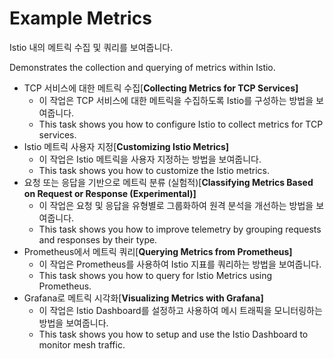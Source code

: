 # Example Metrics

Istio 내의 메트릭 수집 및 쿼리를 보여줍니다.

Demonstrates the collection and querying of metrics within Istio.



* TCP 서비스에 대한 메트릭 수집\[**Collecting Metrics for TCP Services\]**
  * 이 작업은 TCP 서비스에 대한 메트릭을 수집하도록 Istio를 구성하는 방법을 보여줍니다.
  * This task shows you how to configure Istio to collect metrics for TCP services.
* Istio 메트릭 사용자 지정\[**Customizing Istio Metrics\]**
  * 이 작업은 Istio 메트릭을 사용자 지정하는 방법을 보여줍니다.
  * This task shows you how to customize the Istio metrics.
* 요청 또는 응답을 기반으로 메트릭 분류 \(실험적\)\[**Classifying Metrics Based on Request or Response \(Experimental\)\]**
  * 이 작업은 요청 및 응답을 유형별로 그룹화하여 원격 분석을 개선하는 방법을 보여줍니다.
  * This task shows you how to improve telemetry by grouping requests and responses by their type.
* Prometheus에서 메트릭 쿼리\[**Querying Metrics from Prometheus\]**
  * 이 작업은 Prometheus를 사용하여 Istio 지표를 쿼리하는 방법을 보여줍니다.
  * This task shows you how to query for Istio Metrics using Prometheus.
* Grafana로 메트릭 시각화\[**Visualizing Metrics with Grafana\]**
  * 이 작업은 Istio Dashboard를 설정하고 사용하여 메시 트래픽을 모니터링하는 방법을 보여줍니다.
  * This task shows you how to setup and use the Istio Dashboard to monitor mesh traffic.[ ](https://istio.io/v1.6/docs/setup/getting-started/#download)

